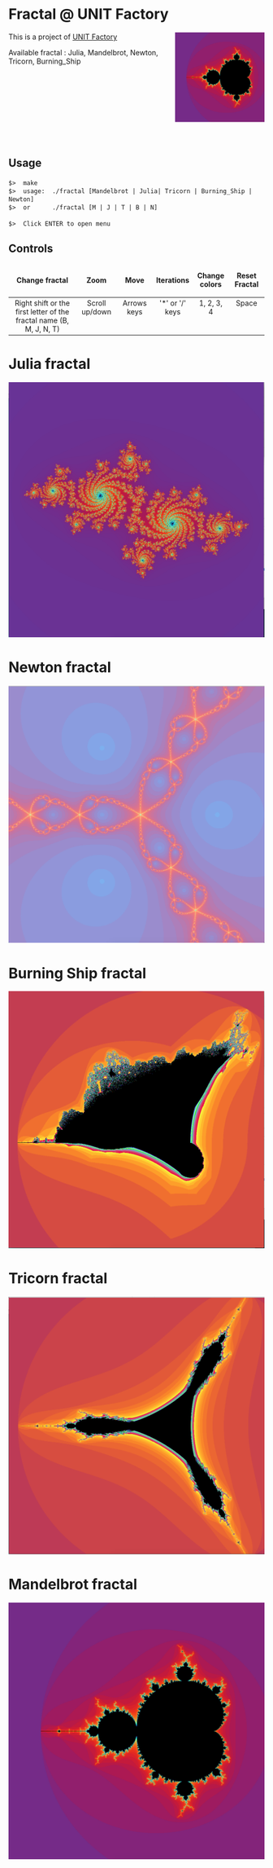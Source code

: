 # Fractal @ UNIT Factory

<img align="right"  src="https://github.com/kuzmykvadim/42/blob/master/fractal/Screens/Mandelbrot.png" width="35%" />
This is a project of <a href="http://www.unit.ua" target="_blank" >UNIT Factory</a>

Available fractal : Julia, Mandelbrot, Newton, Tricorn, Burning_Ship


<br /><br /><br /><br /><br /><br /><br /><br />
## Usage
	$>  make
	$>  usage:	./fractal [Mandelbrot | Julia| Tricorn | Burning_Ship | Newton]
	$>  or		./fractal [M | J | T | B | N]
	
	$>  Click ENTER to open menu
## Controls

<table widht="100%">
<thead>
<tr>
<td widht ="30%" height="60px" align="center" cellpadding="0">
<strong>Change fractal</strong>
</td>
<td widht ="14%" align="center" cellpadding="0">
<strong>Zoom</strong>
</td>
<td width="14%" align="center" cellpadding="0">
<strong>Move</strong>
</td>
<td width="14%" align="center" cellpadding="0">
<strong size="5">Iterations<strong></ins>
</td>
<td width="14%" align="center" cellpadding="0">
<strong>Change colors</strong>
</td>
<td width="14%" align="center" cellpadding="0">
<strong>Reset Fractal</strong>
</td>
</tr>
</thead>
<tbody>
<tr>
<td valign="top" align="center">Right shift or the first letter of the fractal name (B, M, J, N, T)</td>
<td valign="top" align="center">Scroll up/down</td>
<td valign="top" align="center">Arrows keys</td>
<td valign="top" align="center">'*' or '/' keys</td>
<td valign="top" align="center">1, 2, 3, 4</td>
<td valign="top" align="center">Space</td>
</tr>
</table>
</tbody>

# Julia fractal
![screenshot](https://github.com/kuzmykvadim/42/blob/master/fractal/Screens/Julia.png?raw=true)

# Newton fractal
![screenshot](https://github.com/kuzmykvadim/42/blob/master/fractal/Screens/Newton.png?raw=true)

# Burning Ship fractal
![screenshot](https://github.com/kuzmykvadim/42/blob/master/fractal/Screens/Burning_ship.png?raw=true)

# Tricorn fractal
![screenshot](https://github.com/kuzmykvadim/42/blob/master/fractal/Screens/Tricorn.png?raw=true)

# Mandelbrot fractal
![screenshot](https://github.com/kuzmykvadim/42/blob/master/fractal/Screens/Mandelbrot.png?raw=true)
